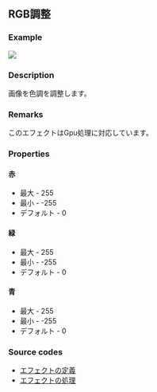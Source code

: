 ## RGB調整

### Example

![](https://beditor.net/imgs/example/rgb-correction.jpg)

### Description

画像を色調を調整します。

### Remarks

このエフェクトはGpu処理に対応しています。

### Properties

#### 赤

* 最大 - 255
* 最小 - -255
* デフォルト - 0

#### 緑

* 最大 - 255
* 最小 - -255
* デフォルト - 0

#### 青

* 最大 - 255
* 最小 - -255
* デフォルト - 0

### Source codes

* [エフェクトの定義](https://github.com/b-editor/BEditor/blob/main/src/BEditor.Primitive/Effects/PrimitiveImages/RGBColor.cs)
* [エフェクトの処理](https://github.com/b-editor/BEditor/blob/main/src/BEditor.Drawing/PixelOperation/RGBColorOperation.cs)
